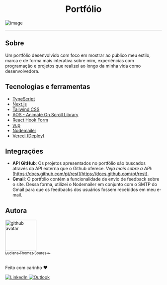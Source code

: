 <h1 align="center">Portfólio</h1>

![image](https://github.com/lucianaTSoares/Porfolio2.0/assets/88734065/334c2776-48f4-48a4-a78e-3dc0e22904d3)

---

## Sobre
Um portfólio desenvolvido com foco em mostrar ao público meu estilo, marca e de forma mais interativa sobre mim, experiências com programação e projetos que realizei ao longo da minha vida como desenvolvedora.

## Tecnologias e ferramentas
- [TypeScript](https://www.typescriptlang.org/)
- [Next.js](https://nextjs.org/)
- [Tailwind CSS](https://tailwindcss.com/)
- [AOS - Animate On Scroll Library](https://michalsnik.github.io/aos/)
- [React Hook Form](https://react-hook-form.com/)
- [yup](https://www.npmjs.com/package/yup)
- [Nodemailer](https://nodemailer.com/)
- [Vercel (Deploy)](https://vercel.com
)

## Integrações
- **API GitHub**: Os projetos apresentados no portfólio são buscados através da API externa que o Github oferece. *Veja mais sobre a API*: [https://docs.github.com/pt/rest](https://docs.github.com/pt/rest).
- **Gmail**: O portfólio contém a funcionalidade de envio de feedback sobre o site. Dessa forma, utilizei o Nodemailer em conjunto com o SMTP do Gmail para que os feedbacks dos usuários fossem recebidos em meu e-mail.

## Autora

<a href="https://github.com/lucianaTSoares">
    <img src="https://media.licdn.com/dms/image/D4D03AQG2U_66HElvzg/profile-displayphoto-shrink_200_200/0/1690825190221?e=1706140800&v=beta&t=UFvQnkF8hgDWNvbYL4GkXGkOcycYpk2yy-wKWzA-iJU" width="100px" alt="github avatar"><br>
    <sub>Luciana Thomaz Soares ✨</sub>
</a>

<br>Feito com carinho ❤

<a href="https://www.linkedin.com/in/lucianatsoares/" target="_blank">
    <img src="https://img.shields.io/badge/LinkedIn-0077B5?style=for-the-badge&logo=linkedin&logoColor=white" alt="LinkedIn">
</a>
  
<a href="mailto:lucianat.s@hotmail.com" target="_blank">
    <img src="https://img.shields.io/badge/Microsoft_Outlook-0078D4?style=for-the-badge&logo=microsoft-outlook&logoColor=white" alt="Outlook">
</a>
